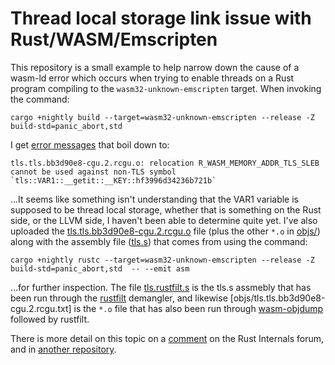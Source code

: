 # Thread local storage link issue with Rust/WASM/Emscripten

This repository is a small example to help narrow down the cause of a wasm-ld
error which occurs when trying to enable threads on a Rust program compiling to
the `wasm32-unknown-emscripten` target.  When invoking the command:

    cargo +nightly build --target=wasm32-unknown-emscripten --release -Z build-std=panic_abort,std

I get [error messages](https://github.com/gregbuchholz/thread_local_storage/blob/main/link_errors.txt) that boil down to:

    tls.tls.bb3d90e8-cgu.2.rcgu.o: relocation R_WASM_MEMORY_ADDR_TLS_SLEB cannot be used against non-TLS symbol `tls::VAR1::__getit::__KEY::hf3996d34236b721b`

...It seems like something isn't understanding that the VAR1 variable is
supposed to be thread local storage, whether that is something on the Rust
side, or the LLVM side, I haven't been able to determine quite yet.  I've also
uploaded the
[tls.tls.bb3d90e8-cgu.2.rcgu.o](https://github.com/gregbuchholz/thread_local_storage/blob/main/objs/tls.tls.bb3d90e8-cgu.2.rcgu.o)
file (plus the other `*.o` in
[objs/](https://github.com/gregbuchholz/thread_local_storage/tree/main/objs))
along with the assembly file ([tls.s](https://github.com/gregbuchholz/thread_local_storage/blob/main/objs/tls.s)) that comes from using the command:

    cargo +nightly rustc --target=wasm32-unknown-emscripten --release -Z build-std=panic_abort,std  -- --emit asm

...for further inspection.  The file [tls.rustfilt.s]() is the tls.s assmebly
that has been run through the [rustfilt](https://lib.rs/crates/rustfilt) demangler, and likewise
[objs/tls.tls.bb3d90e8-cgu.2.rcgu.txt] is the `*.o` file that has also been run
through [wasm-objdump](https://github.com/WebAssembly/wabt) followed by rustfilt.

There is more detail on this topic on a
[comment](https://internals.rust-lang.org/t/enabling-threads-on-wasm32-unknown-enscripten/15755)
on the Rust Internals forum, and in [another
repository](https://github.com/gregbuchholz/threads). 

